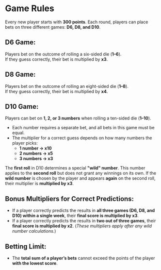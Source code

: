 # **Game Rules**

Every new player starts with **300 points**. Each round, players can place bets on three different games: **D6, D8, and D10**.

## **D6 Game:**
Players bet on the outcome of rolling a six-sided die (**1–6**).<br>
If they guess correctly, their bet is multiplied by **x3**.

## **D8 Game:**
Players bet on the outcome of rolling an eight-sided die (**1–8**).<br>
If they guess correctly, their bet is multiplied by **x4**.

## **D10 Game:**
Players can bet on **1, 2, or 3 numbers** when rolling a ten-sided die (**1–10**).
- Each number requires a separate bet, and all bets in this game must be equal.
- The multiplier for a correct guess depends on how many numbers the player picks:
  - **1 number → x10**
  - **2 numbers → x5**
  - **3 numbers → x3**

The **first roll** in D10 determines a special **"wild" number**. This number applies to the **second roll** but does not grant any winnings on its own. If the **wild number** is chosen by the player and appears **again** on the second roll, their multiplier is **multiplied by x3**.

## **Bonus Multipliers for Correct Predictions:**
- If a player correctly predicts the results in **all three games (D6, D8, and D10) within a single week**, their **final score is multiplied by x3**.
- If a player correctly predicts the results in **two out of three games**, their **final score is multiplied by x2**.
(*These multipliers apply after any wild number calculations.*)

## **Betting Limit:**
- The **total sum of a player’s bets** cannot exceed the points of the player **with the lowest score**.

